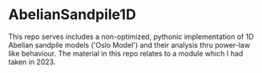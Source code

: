 # AbelianSandpile1D
This repo serves includes a non-optimized, pythonic implementation of 1D Abelian sandpile models ('Oslo Model') and their analysis thru power-law like behaviour. The material in this repo relates to a module which I had taken in 2023. 

